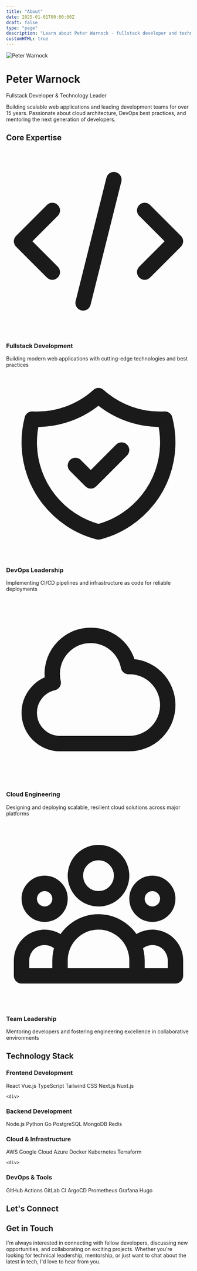 ```yaml
---
title: "About"
date: 2025-01-01T00:00:00Z
draft: false
type: "page"
description: "Learn about Peter Warnock - fullstack developer and technology leader with 15+ years of experience building scalable web applications."
customHTML: true
---
```


<div class="hero bg-gradient-to-br from-primary/10 to-secondary/10 rounded-2xl p-8 lg:p-12 mb-12">
  <div class="flex flex-col lg:flex-row items-center gap-8">
    <div class="flex-shrink-0">
      <img src="/img/profile.jpg" alt="Peter Warnock" class="w-32 h-32 lg:w-48 lg:h-48 rounded-full object-cover shadow-2xl ring-4 ring-primary/20">
    </div>
    <div class="text-center lg:text-left flex-1">
      <h1 class="text-4xl lg:text-5xl font-bold mb-4 bg-gradient-to-r from-primary to-secondary bg-clip-text text-transparent">
        Peter Warnock
      </h1>
      <p class="text-xl lg:text-2xl text-base-content/80 mb-4">
        Fullstack Developer & Technology Leader
      </p>
      <p class="text-lg text-base-content/60 max-w-2xl">
        Building scalable web applications and leading development teams for over 15 years. 
        Passionate about cloud architecture, DevOps best practices, and mentoring the next generation of developers.
      </p>
    </div>
  </div>
</div>

## Core Expertise

<div class="grid grid-cols-1 md:grid-cols-2 lg:grid-cols-4 gap-6 mb-12">
  <div class="card bg-base-100 shadow-lg hover:shadow-xl transition-shadow duration-300">
    <div class="card-body text-center">
      <div class="w-12 h-12 bg-primary/10 rounded-full flex items-center justify-center mx-auto mb-4">
        <svg xmlns="http://www.w3.org/2000/svg" class="h-6 w-6 text-primary" fill="none" viewBox="0 0 24 24" stroke="currentColor">
          <path stroke-linecap="round" stroke-linejoin="round" stroke-width="2" d="M10 20l4-16m4 4l4 4-4 4M6 16l-4-4 4-4" />
        </svg>
      </div>
      <h3 class="card-title text-lg mb-2">Fullstack Development</h3>
      <p class="text-sm text-base-content/70">Building modern web applications with cutting-edge technologies and best practices</p>
    </div>
  </div>

  <div class="card bg-base-100 shadow-lg hover:shadow-xl transition-shadow duration-300">
    <div class="card-body text-center">
      <div class="w-12 h-12 bg-secondary/10 rounded-full flex items-center justify-center mx-auto mb-4">
        <svg xmlns="http://www.w3.org/2000/svg" class="h-6 w-6 text-secondary" fill="none" viewBox="0 0 24 24" stroke="currentColor">
          <path stroke-linecap="round" stroke-linejoin="round" stroke-width="2" d="M9 12l2 2 4-4m5.618-4.016A11.955 11.955 0 0112 2.944a11.955 11.955 0 01-8.618 3.04A12.02 12.02 0 003 9c0 5.591 3.824 10.29 9 11.622 5.176-1.332 9-6.03 9-11.622 0-1.042-.133-2.052-.382-3.016z" />
        </svg>
      </div>
      <h3 class="card-title text-lg mb-2">DevOps Leadership</h3>
      <p class="text-sm text-base-content/70">Implementing CI/CD pipelines and infrastructure as code for reliable deployments</p>
    </div>
  </div>

  <div class="card bg-base-100 shadow-lg hover:shadow-xl transition-shadow duration-300">
    <div class="card-body text-center">
      <div class="w-12 h-12 bg-accent/10 rounded-full flex items-center justify-center mx-auto mb-4">
        <svg xmlns="http://www.w3.org/2000/svg" class="h-6 w-6 text-accent" fill="none" viewBox="0 0 24 24" stroke="currentColor">
          <path stroke-linecap="round" stroke-linejoin="round" stroke-width="2" d="M3 15a4 4 0 004 4h9a5 5 0 10-.1-9.999 5.002 5.002 0 10-9.78 2.096A4.001 4.001 0 003 15z" />
        </svg>
      </div>
      <h3 class="card-title text-lg mb-2">Cloud Engineering</h3>
      <p class="text-sm text-base-content/70">Designing and deploying scalable, resilient cloud solutions across major platforms</p>
    </div>
  </div>

  <div class="card bg-base-100 shadow-lg hover:shadow-xl transition-shadow duration-300">
    <div class="card-body text-center">
      <div class="w-12 h-12 bg-primary/10 rounded-full flex items-center justify-center mx-auto mb-4">
        <svg xmlns="http://www.w3.org/2000/svg" class="h-6 w-6 text-primary" fill="none" viewBox="0 0 24 24" stroke="currentColor">
          <path stroke-linecap="round" stroke-linejoin="round" stroke-width="2" d="M17 20h5v-2a3 3 0 00-5.356-1.857M17 20H7m10 0v-2c0-.656-.126-1.283-.356-1.857M7 20H2v-2a3 3 0 015.356-1.857M7 20v-2c0-.656.126-1.283.356-1.857m0 0a5.002 5.002 0 019.288 0M15 7a3 3 0 11-6 0 3 3 0 016 0zm6 3a2 2 0 11-4 0 2 2 0 014 0zM7 10a2 2 0 11-4 0 2 2 0 014 0z" />
        </svg>
      </div>
      <h3 class="card-title text-lg mb-2">Team Leadership</h3>
      <p class="text-sm text-base-content/70">Mentoring developers and fostering engineering excellence in collaborative environments</p>
    </div>
  </div>
</div>

## Technology Stack

<div class="grid grid-cols-1 lg:grid-cols-2 gap-8 mb-12">
  <div class="space-y-6">
    <div>
      <h3 class="text-xl font-semibold mb-4 flex items-center gap-2">
        <span class="w-2 h-2 bg-primary rounded-full"></span>
        Frontend Development
      </h3>
      <div class="flex flex-wrap gap-2">
        <span class="badge badge-primary">React</span>
        <span class="badge badge-primary">Vue.js</span>
        <span class="badge badge-primary">TypeScript</span>
        <span class="badge badge-primary">Tailwind CSS</span>
        <span class="badge badge-primary">Next.js</span>
        <span class="badge badge-primary">Nuxt.js</span>
      </div>
    </div>

    <div>
<h3 class="text-xl font-semibold mb-4 flex items-center gap-2">
<span class="w-2 h-2 bg-secondary rounded-full"></span>
Backend Development
</h3>
<div class="flex flex-wrap gap-2">
<span class="badge badge-secondary">Node.js</span>
<span class="badge badge-secondary">Python</span>
<span class="badge badge-secondary">Go</span>
<span class="badge badge-secondary">PostgreSQL</span>
<span class="badge badge-secondary">MongoDB</span>
<span class="badge badge-secondary">Redis</span>
</div>
</div>
  </div>

  <div class="space-y-6">
    <div>
      <h3 class="text-xl font-semibold mb-4 flex items-center gap-2">
        <span class="w-2 h-2 bg-accent rounded-full"></span>
        Cloud & Infrastructure
      </h3>
      <div class="flex flex-wrap gap-2">
        <span class="badge badge-accent">AWS</span>
        <span class="badge badge-accent">Google Cloud</span>
        <span class="badge badge-accent">Azure</span>
        <span class="badge badge-accent">Docker</span>
        <span class="badge badge-accent">Kubernetes</span>
        <span class="badge badge-accent">Terraform</span>
      </div>
    </div>

    <div>
<h3 class="text-xl font-semibold mb-4 flex items-center gap-2">
<span class="w-2 h-2 bg-primary rounded-full"></span>
DevOps & Tools
</h3>
<div class="flex flex-wrap gap-2">
<span class="badge badge-primary">GitHub Actions</span>
<span class="badge badge-primary">GitLab CI</span>
<span class="badge badge-primary">ArgoCD</span>
<span class="badge badge-primary">Prometheus</span>
<span class="badge badge-primary">Grafana</span>
<span class="badge badge-primary">Hugo</span>
</div>
</div>
  </div>
</div>

## Let's Connect

<div class="card bg-gradient-to-r from-primary/5 to-secondary/5 border border-primary/20 mb-8">
  <div class="card-body text-center">
    <h2 class="text-2xl font-bold mb-4">Get in Touch</h2>
    <p class="text-base-content/80 mb-6 max-w-2xl mx-auto">I'm always interested in connecting with fellow developers, discussing new opportunities, and collaborating on exciting projects. Whether you're looking for technical leadership, mentorship, or just want to chat about the latest in tech, I'd love to hear from you.</p>
    
    

<div class="alert alert-info">
<svg xmlns="http://www.w3.org/2000/svg" fill="none" viewBox="0 0 24 24" class="stroke-current shrink-0 w-6 h-6">
<path stroke-linecap="round" stroke-linejoin="round" stroke-width="2" d="M13 16h-1v-4h-1m1-4h.01M21 12a9 9 0 11-18 0 9 9 0 0118 0z"></path>
</svg>
<div>
<strong>Subscribe to my newsletter</strong> for regular updates on web development, cloud architecture, and technology trends.
</div>
</div>
  </div>
</div>

<div class="text-center">
  <p class="text-lg font-medium text-base-content/80">
    Let's build something <span class="text-primary font-bold">amazing</span> together!
  </p>
</div>
